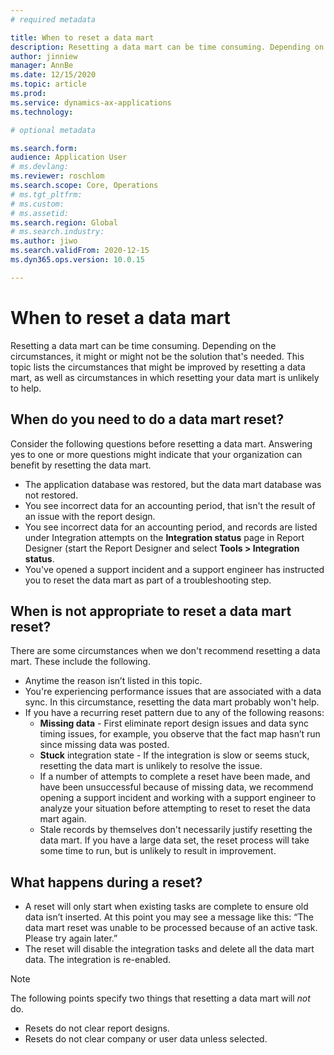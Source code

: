 ```yaml
---
# required metadata

title: When to reset a data mart
description: Resetting a data mart can be time consuming. Depending on the circumstances, it might or might not be the solution that's needed. This topic lists the circumstances that might be improved by resetting a data mart, as well as circumstances in which resetting your data mart is unlikely to help.
author: jinniew
manager: AnnBe
ms.date: 12/15/2020
ms.topic: article
ms.prod: 
ms.service: dynamics-ax-applications
ms.technology: 

# optional metadata

ms.search.form: 
audience: Application User
# ms.devlang: 
ms.reviewer: roschlom
ms.search.scope: Core, Operations
# ms.tgt_pltfrm: 
# ms.custom: 
# ms.assetid: 
ms.search.region: Global
# ms.search.industry: 
ms.author: jiwo
ms.search.validFrom: 2020-12-15
ms.dyn365.ops.version: 10.0.15

---
```


# When to reset a data mart

Resetting a data mart can be time consuming. Depending on the circumstances, it might or might not be the solution that's needed. This topic lists the circumstances that might be improved by resetting a data mart, as well as circumstances in which resetting your data mart is unlikely to help.  

## When do you need to do a data mart reset?
Consider the following questions before resetting a data mart. Answering yes to one or more questions might indicate that your organization can benefit by resetting the data mart.

- The application database was restored, but the data mart database was not restored.
- You see incorrect data for an accounting period, that isn't the result of an issue with the report design.
- You see incorrect data for an accounting period, and records are listed under Integration attempts on the **Integration status** page in Report Designer (start the Report Designer and select **Tools > Integration status**.
- You've opened a support incident and a support engineer has instructed you to reset the data mart as part of a troubleshooting step.
 
## When is not appropriate to reset a data mart reset?
There are some circumstances when we don't recommend resetting a data mart. These include the following. 

- Anytime the reason isn’t listed in this topic.
- You're experiencing performance issues that are associated with a data sync. In this circumstance, resetting the data mart probably won't help.
- If you have a recurring reset pattern due to any of the following reasons: 
  - **Missing data** - First eliminate report design issues and data sync timing issues, for example, you observe that the fact map hasn’t run since missing data was posted.
  - **Stuck** integration state - If the integration is slow or seems stuck, resetting the data mart is unlikely to resolve the issue.
  - If a number of attempts to complete a reset have been made, and have been unsuccessful because of missing data, we recommend opening a support incident and working with a support engineer to analyze your situation before attempting to reset to reset the data mart again.
  - Stale records by themselves don't necessarily justify resetting the data mart.  If you have a large data set, the reset process will take some time to run, but is unlikely to result in improvement.
 
## What happens during a reset?  
- A reset will only start when existing tasks are complete to ensure old data isn’t inserted.  At this point you may see a message like this: “The data mart reset was unable to be processed because of an active task. Please try again later.”
- The reset will disable the integration tasks and delete all the data mart data. The integration is re-enabled.

> [!Note]
> The following points specify two things that resetting a data mart will *not* do. <br>
> - Resets do not clear report designs. <br>
> - Resets do not clear company or user data unless selected.
